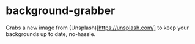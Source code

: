 # background-grabber
Grabs a new image from (Unsplash)[https://unsplash.com/] to keep your backgrounds up to date, no-hassle.
